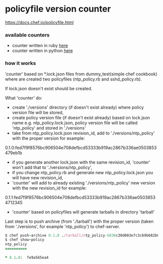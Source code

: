 # policyfile version counter
https://docs.chef.io/policyfile.html

### available counters
- counter written in ruby [here](https://github.ibm.com/michal-swierczewski/version_counter/blob/master/version_counter.rb)
- counter written in python [here](https://github.ibm.com/michal-swierczewski/version_counter/blob/master/version_counter.py)

### how it works
'counter' based on *.lock.json files from dummy_test(simple chef cookbook) where are created two policyfiles (ntp_policy.rb and sshd_policy.rb). 

If lock.json doesn't exist should be created. 

What 'counter' do:

- create './versions' directory (if doesn't exist already) where policy version file will be stored,
- create policy version file (if doesn't exist already) based on lock.json name e.g. ntp_policy.lock.json, policy version file will be called 'ntp_policy' and stored in './versions'
- take from ntp_policy.lock.json revision_id, add to './versions/ntp_policy' with the proper version for example:

0.1.0:fed7f9f8576bc906504e708defbcd53333b919ac2867b336ae0503853479eb1b

- if you generate another lock.json with the same revision_id, 'counter' won't add that to './versions/ntp_policy',
- if you change ntp_policy.rb and generate new ntp_policy.lock.json you will have new revision_id, 
- 'counter' will add to already existing './versions/ntp_policy' new version with the new revision_id for example:

0.1.1:fed7f9f8576bc906504e708defbcd53333b919ac2867b336ae05038534712345

- 'counter' based on policyfiles will generate tarballs in directory 'tarball'

Last step is to push archive (from './tarball') with the proper version (taken from './versions', for example 'ntp_policy')  to chef-server.

```ruby
$ chef push-archive 0.1.0 ./tarball/ntp_policy-6836c30d803e7c3c69b682b8a25875a555a0e0cbe659f9b3adf8480840d38046.tgz
$ chef show-policy
ntp_policy
==========

* 0.1.0:  fe9a565ea4
```
